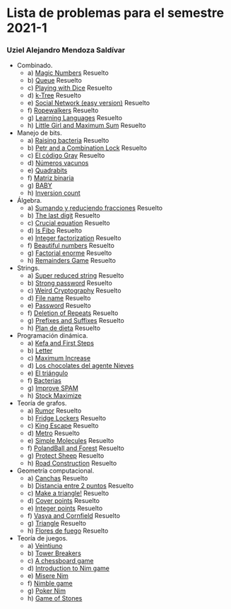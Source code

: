 # Lista de problemas para el semestre 2021-1
### Uziel Alejandro Mendoza Saldívar

+ Combinado.
  - a) [Magic Numbers](https://codeforces.com/problemset/problem/320/A)	Resuelto
  - b) [Queue](https://codeforces.com/problemset/problem/545/D)	Resuelto
  - c) [Playing with Dice](https://codeforces.com/problemset/problem/378/A)	Resuelto
  - d) [k-Tree](https://codeforces.com/problemset/problem/431/C)	Resuelto
  - e) [Social Network (easy version)](https://codeforces.com/problemset/problem/1234/B1)	Resuelto
  - f) [Ropewalkers](https://codeforces.com/problemset/problem/1185/A)	Resuelto
  - g) [Learning Languages](https://codeforces.com/problemset/problem/277/A)	Resuelto
  - h) [Little Girl and Maximum Sum](https://codeforces.com/problemset/problem/276/C)	Resuelto
+ Manejo de bits.
  - a) [Raising bacteria](https://codeforces.com/problemset/problem/579/A)	Resuelto
  - b) [Petr and a Combination Lock](https://codeforces.com/problemset/problem/1097/B)	Resuelto
  - c) [El código Gray](https://omegaup.com/arena/problem/gray#problems)	Resuelto
  - d) [Números vacunos](https://omegaup.com/arena/problem/cnums#problems)
  - e) [Quadrabits](https://omegaup.com/arena/problem/Quadrabits#problems)
  - f) [Matriz binaria](https://omegaup.com/arena/problem/Matriz-Binaria#problems)
  - g) [BABY](https://www.spoj.com/problems/BABY/)
  - h) [Inversion count](https://www.spoj.com/problems/INVCNT/)
+ Álgebra.
  - a) [Sumando y reduciendo fracciones](https://omegaup.com/arena/problem/Suma-reduce-fracciones/#problems)	Resuelto
  - b) [The last digit](https://www.spoj.com/problems/LASTDIG/)	Resuelto
  - c) [Crucial equation](https://www.spoj.com/problems/CEQU/)	Resuelto
  - d) [Is Fibo](https://www.hackerrank.com/contests/codesprint5/challenges/is-fibo/problem)	Resuelto
  - e) [Integer factorization](https://www.spoj.com/problems/FACT0/)	Resuelto
  - f) [Beautiful numbers](https://codeforces.com/problemset/problem/300/C)	Resuelto
  - g) [Factorial enorme](https://omegaup.com/arena/problem/Factorial-Enorme/#problems)	Resuelto
  - h) [Remainders Game](https://codeforces.com/problemset/problem/687/B)	Resuelto
+ Strings.
  - a) [Super reduced string](https://www.hackerrank.com/challenges/reduced-string/problem)	Resuelto
  - b) [Strong password](https://www.hackerrank.com/challenges/strong-password/problem)	Resuelto
  - c) [Weird Cryptography](https://codeforces.com/problemset/gymProblem/100935/B)	Resuelto
  - d) [File name](https://codeforces.com/problemset/problem/978/B)	Resuelto
  - e) [Password](https://codeforces.com/problemset/problem/126/B)	Resuelto
  - f) [Deletion of Repeats](https://codeforces.com/contest/19/problem/C)	Resuelto
  - g) [Prefixes and Suffixes](https://codeforces.com/problemset/problem/432/D)	Resuelto
  - h) [Plan de dieta](https://www.urionlinejudge.com.br/judge/es/problems/view/1248)	Resuelto
+ Programación dinámica.
  - a) [Kefa and First Steps](https://codeforces.com/problemset/problem/580/A)
  - b) [Letter](https://codeforces.com/problemset/problem/180/C)
  - c) [Maximum Increase](https://codeforces.com/problemset/problem/702/A)
  - d) [Los chocolates del agente Nieves](https://omegaup.com/arena/problem/chocolates#problems)
  - e) [El triángulo](https://omegaup.com/arena/problem/triangulo#problems)
  - f) [Bacterias](https://omegaup.com/arena/problem/mirBacterias#problems)
  - g) [Improve SPAM](https://matcomgrader.com/problem/9643/improve-spam/)
  - h) [Stock Maximize](https://www.hackerrank.com/challenges/stockmax/problem)
+ Teoría de grafos.
  - a) [Rumor](https://codeforces.com/problemset/problem/893/C)	Resuelto
  - b) [Fridge Lockers](https://codeforces.com/problemset/problem/1255/B)	Resuelto
  - c) [King Escape](https://codeforces.com/problemset/problem/1033/A)	Resuelto
  - d) [Metro](https://codeforces.com/problemset/problem/1055/A)	Resuelto
  - e) [Simple Molecules](https://codeforces.com/problemset/problem/344/B)	Resuelto
  - f) [PolandBall and Forest](https://codeforces.com/problemset/problem/755/C)	Resuelto
  - g) [Protect Sheep](https://codeforces.com/problemset/problem/948/A)	Resuelto
  - h) [Road Construction](https://codeforces.com/problemset/problem/330/B)	Resuelto
+ Geometría computacional.
  - a) [Canchas](https://omegaup.com/arena/problem/COMI-Canchas/#problems)	Resuelto
  - b) [Distancia entre 2 puntos](https://omegaup.com/arena/problem/Distancia-entre-dos-puntos#problems)	Resuelto
  - c) [Make a triangle!](https://codeforces.com/problemset/problem/1064/A)	Resuelto
  - d) [Cover points](https://codeforces.com/problemset/problem/1047/B)	Resuelto
  - e) [Integer points](https://codeforces.com/problemset/problem/1248/A)	Resuelto
  - f) [Vasya and Cornfield](https://codeforces.com/problemset/problem/1030/B)	Resuelto
  - g) [Triangle](https://codeforces.com/problemset/problem/18/A)	Resuelto
  - h) [Flores de fuego](https://www.urionlinejudge.com.br/judge/es/problems/view/1039)	Resuelto
+ Teoría de juegos.
  - a) [Veintiuno](https://omegaup.com/arena/problem/veintiuno#problems)
  - b) [Tower Breakers](https://www.hackerrank.com/challenges/tower-breakers-1/problem)
  - c) [A chessboard game](https://www.hackerrank.com/challenges/a-chessboard-game-1/problem)
  - d) [Introduction to Nim game](https://www.hackerrank.com/challenges/nim-game-1/problem)
  - e) [Misere Nim](https://www.hackerrank.com/challenges/misere-nim-1/problem)
  - f) [Nimble game](https://www.hackerrank.com/challenges/nimble-game-1/problem)
  - g) [Poker Nim](https://www.hackerrank.com/challenges/poker-nim-1/problem)
  - h) [Game of Stones](https://www.hackerrank.com/challenges/game-of-stones-1/problem)